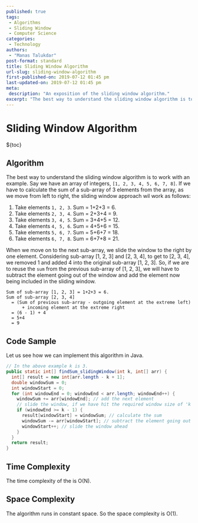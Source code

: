 ```yaml
---
published: true
tags:
 - Algorithms
 - Sliding Window
 - Computer Science
categories:
 - Technology
authors:
 - "Manas Talukdar"
post-format: standard
title: Sliding Window Algorithm
url-slug: sliding-window-algorithm
first-published-on: 2019-07-12 01:45 pm
last-updated-on: 2019-07-12 01:45 pm
meta:
 description: "An exposition of the sliding window algorithm."
excerpt: "The best way to understand the sliding window algorithm is to work with an example. Say we have an array of integers,"
---
```


# Sliding Window Algorithm

${toc}

## Algorithm

The best way to understand the sliding window algorithm is to work with an example. Say we have an array of integers, `[1, 2, 3, 4, 5, 6, 7, 8]`. If we have to calculate the sum of a sub-array of 3 elements from the array, as we move from left to right, the sliding window approach wil work as follows:

1. Take elements `1, 2, 3`. Sum = 1+2+3 = 6.
2. Take elements `2, 3, 4`. Sum = 2+3+4 = 9.
3. Take elements `3, 4, 5`. Sum = 3+4+5 = 12.
4. Take elements `4, 5, 6`. Sum = 4+5+6 = 15.
5. Take elements `5, 6, 7`. Sum = 5+6+7 = 18.
6. Take elements `6, 7, 8`. Sum = 6+7+8 = 21.

When we move on to the next sub-array, we slide the window to the right by one element. Considering sub-array [1, 2, 3] and [2, 3, 4], to get to [2, 3, 4], we removed 1 and added 4 into the original sub-array [1, 2, 3]. So, if we are to reuse the `sum` from the previous sub-array of [1, 2, 3], we will have to subtract the element going out of the window and add the element now being included in the sliding window.

```text
Sum of sub-array [1, 2, 3] = 1+2+3 = 6.
Sum of sub-array [2, 3, 4]
  = (Sum of previous sub-array - outgoing element at the extreme left)
      + incoming element at the extreme right
  = (6 - 1) + 4
  = 5+4
  = 9
```

## Code Sample

Let us see how we can implement this algorithm in Java.

```java
// In the above example k is 3.
public static int[] findSum_slidingWindow(int k, int[] arr) {
  int[] result = new int[arr.length - k + 1];
  double windowSum = 0;
  int windowStart = 0;
  for (int windowEnd = 0; windowEnd < arr.length; windowEnd++) {
    windowSum += arr[windowEnd]; // add the next element
    // slide the window, if we have hit the required window size of 'k'
    if (windowEnd >= k - 1) {
      result[windowStart] = windowSum; // calculate the sum
      windowSum -= arr[windowStart]; // subtract the element going out
      windowStart++; // slide the window ahead
    }
  }  
  return result;
}
```

## Time Complexity

The time complexity of the is O(N).

## Space Complexity

The algorithm runs in constant space. So the space complexity is O(1).
